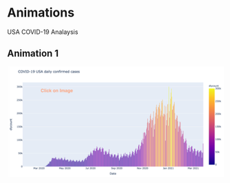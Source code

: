 # Animations
USA COVID-19 Analaysis

## Animation 1
[<img src="https://github.com/Kishore1818/Animations/blob/4988bcc9acfeb0f4ec1134fb4284ecccf36e7bf0/USA_covid/sample_pics/Covid_confirmed_dailybars_USA_sample.png">](https://kishore1818.github.io/Animations/covid_global_weekly_deaths_animation.html)


